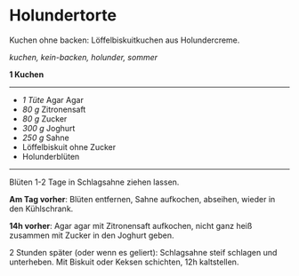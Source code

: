 # Holundertorte

Kuchen ohne backen: Löffelbiskuitkuchen aus Holundercreme.

*kuchen, kein-backen, holunder, sommer*

**1 Kuchen**

---

- *1 Tüte* Agar Agar
- *80 g* Zitronensaft
- *80 g* Zucker
- *300 g* Joghurt
- *250 g* Sahne
- Löffelbiskuit ohne Zucker
- Holunderblüten

---

Blüten 1-2 Tage in Schlagsahne ziehen lassen.

**Am Tag vorher**: Blüten entfernen, Sahne aufkochen, abseihen, wieder in den Kühlschrank.

**14h vorher**: Agar agar mit Zitronensaft aufkochen, nicht ganz heiß zusammen mit Zucker in den Joghurt geben.

2 Stunden später (oder wenn es geliert): Schlagsahne steif schlagen und unterheben. Mit Biskuit oder Keksen schichten,
12h kaltstellen.
